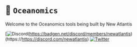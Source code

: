 # 🌊 `Oceanomics`

Welcome to the Oceanomics tools being built by New Atlantis

[![Discord](https://badgen.net/badge/icon/discord?icon=discord&label)(https://badgen.net/discord/members/newatlantis)(https://https://discord.com/newatlantis)
[![Twitter](https://badgen.net/badge/icon/twitter?icon=twitter&label)](https://twitter.com/newatlantisdao)


